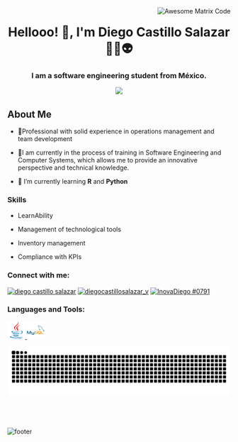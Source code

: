 <img src = 'https://github.com/MarikIshtar007/MarikIshtar007/blob/master/images/matrix.gif' alt = 'Awesome Matrix Code' align='right'/>
<h1 align="center">Hellooo! 👋, I'm Diego Castillo Salazar 🧑‍💻👽</h1>

<h3 align="center">I am a software engineering student from México.</h3>



<!Codigo para alinear gif o imagenes>
<p align="center">
  <img width="500" src="https://github.com/user-attachments/assets/1ba590f0-bf81-40e2-b7a4-78aeb98c6cad" 
</p>
  
## About Me


 * 🤖Professional with solid experience in operations management and team development

* 👾I am currently in the process of training in Software Engineering and Computer Systems, which allows me to provide an innovative perspective and technical knowledge.

* 🌱 I’m currently learning **R** and **Python**


<h3>Skills</h3> 

* LearnAbility 

* Management of technological tools

* Inventory management
 
* Compliance with KPIs

<h3 align="left">Connect with me:</h3>
<p align="left">
<a href="www.linkedin.com/in/diego-castillo-salazar-b919972aa" target="blank"><img align="center" src="https://raw.githubusercontent.com/rahuldkjain/github-profile-readme-generator/master/src/images/icons/Social/linked-in-alt.svg" alt="diego castillo salazar" height="30" width="40" /></a>
<a href="https://instagram.com/diegocastillosalazar_v" target="blank"><img align="center" src="https://raw.githubusercontent.com/rahuldkjain/github-profile-readme-generator/master/src/images/icons/Social/instagram.svg" alt="diegocastillosalazar_v" height="30" width="40" /></a>
<a href="https://discord.gg/InovaDiego #0791" target="blank"><img align="center" src="https://raw.githubusercontent.com/rahuldkjain/github-profile-readme-generator/master/src/images/icons/Social/discord.svg" alt="InovaDiego #0791" height="30" width="40" /></a>
</p>

<h3 align="left">Languages and Tools:</h3>
<p align="left"> <a href="https://www.java.com" target="_blank" rel="noreferrer"> <img src="https://raw.githubusercontent.com/devicons/devicon/master/icons/java/java-original.svg" alt="java" width="40" height="40"/> </a> <a href="https://www.mysql.com/" target="_blank" rel="noreferrer"> <img src="https://raw.githubusercontent.com/devicons/devicon/master/icons/mysql/mysql-original-wordmark.svg" alt="mysql" width="40" height="40"/> </a> </p>

</h4>  
  
![𝙶𝚒𝚝𝚑𝚞𝚋 𝙲𝚘𝚗𝚝𝚛𝚒𝚋𝚞𝚝𝚒𝚘𝚗 𝙶𝚛𝚊𝚙𝚑](https://github.com/JayantGoel001/JayantGoel001/blob/master/github-contribution-grid-snake.svg)

<br/>

</div>

#

![footer](https://github.com/JayantGoel001/JayantGoel001/blob/master/WEBP/footer.webp)

